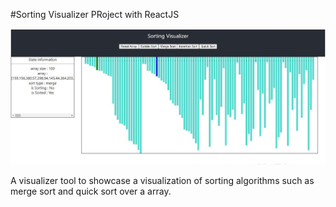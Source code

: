 #Sorting Visualizer PRoject with ReactJS 

![sort-viz-img](sorting-visualizer.JPG)

A visualizer tool to showcase a visualization of sorting algorithms such as merge sort and quick sort over a array. 